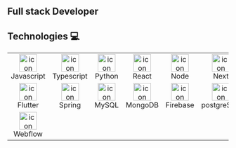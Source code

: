 <h2>Full stack Developer</h2>

## Technologies 💻

<table>
  <tr>
    <td align="center" width="96">
        <img src="https://skillicons.dev/icons?i=js" alt="icon" width="40" height="40" />
      <br>Javascript
    </td>
    <td align="center" width="96">
        <img src="https://skillicons.dev/icons?i=ts" alt="icon" width="40" height="40" />
      <br>Typescript
    </td>
    <td align="center" width="96">
        <img src="https://skillicons.dev/icons?i=python" alt="icon" width="40" height="40" />
      <br>Python
    </td>
    <td align="center" width="96">
        <img src="https://skillicons.dev/icons?i=react" alt="icon" width="40" height="40" />
      <br>React
    </td>
    <td align="center" width="96">
        <img src="https://skillicons.dev/icons?i=nodejs" alt="icon" width="40" height="40" />
      <br>Node
    </td>
    <td align="center" width="96">
        <img src="https://skillicons.dev/icons?i=nextjs" alt="icon" width="40" height="40" />
      <br>Next
    </td>    
    <td align="center" width="96">
        <img src="https://skillicons.dev/icons?i=vue" alt="icon" width="40" height="40" />
      <br>Vue
    </td>
    <td align="center" width="96">
        <img src="https://skillicons.dev/icons?i=laravel" alt="icon" width="40" height="40" />
      <br>Laravel
    </td>        
    <td align="center" width="96">
        <img src="https://skillicons.dev/icons?i=django" alt="icon" width="40" height="40" />
      <br>Django
    </td>        
      <td align="center" width="96">
        <img src="https://skillicons.dev/icons?i=java" alt="icon" width="40" height="40" />
      <br>Java
    </td>
  </tr>
  <tr>    
      <td align="center" width="96">
        <img src="https://skillicons.dev/icons?i=flutter" alt="icon" width="40" height="40" />
      <br>Flutter
    </td>  
    <td align="center" width="96">
        <img src="https://skillicons.dev/icons?i=spring" alt="icon" width="40" height="40" />
      <br>Spring
    </td>
    <td align="center" width="96">
        <img src="https://skillicons.dev/icons?i=mysql" alt="icon" width="40" height="40" />
      <br>MySQL
    </td>    
    <td align="center" width="96">
        <img src="https://skillicons.dev/icons?i=mongodb" alt="icon" width="40" height="40" />
      <br>MongoDB
    </td>    
    <td align="center" width="96">
        <img src="https://skillicons.dev/icons?i=firebase" alt="icon" width="40" height="40" />
      <br>Firebase
    </td> 
    <td align="center" width="96">
        <img src="https://skillicons.dev/icons?i=postgres" alt="icon" width="40" height="40" />
      <br>postgreSQL
    </td>  
    <td align="center" width="96">
        <img src="https://skillicons.dev/icons?i=aws" alt="icon" width="40" height="40" />
      <br>AWS
    </td>
    <td align="center" width="96">
        <img src="https://skillicons.dev/icons?i=graphql" alt="icon" width="40" height="40" />
      <br>GraphQL
    </td>
    <td align="center" width="96">
        <img src="https://skillicons.dev/icons?i=docker" alt="icon" width="40" height="40" />
      <br>Docker
    </td>
    <td align="center" width="96">
        <img src="https://skillicons.dev/icons?i=kubernetes" alt="icon" width="40" height="40" />
      <br>Kubernetes
    </td>  
  </tr>
  <tr>    
    <td align="center" width="96">
        <img src="https://skillicons.dev/icons?i=webflow" alt="icon" width="40" height="40" />
      <br>Webflow
    </td>  
  </tr>
</table>
